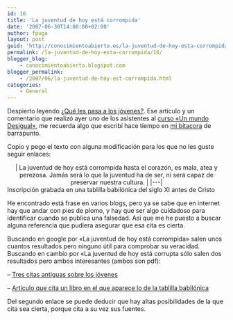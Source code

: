 ```yaml
---
id: 16
title: 'La juventud de hoy está corrompida'
date: '2007-06-30T14:00:00+02:00'
author: fpuga
layout: post
guid: 'http://conocimientoabierto.es/la-juventud-de-hoy-esta-corrompida/13/'
permalink: /la-juventud-de-hoy-esta-corrompida/16/
blogger_blog:
    - conocimientoabierto.blogspot.com
blogger_permalink:
    - /2007/06/la-juventud-de-hoy-est-corrompida.html
categories:
    - General
---
```


Despierto leyendo [¿Qué les pasa a los jóvenes?](http://www.despacho101.com/press/que-les-pasa-a-los-jovenes/trackback/). Ese artículo y un comentario que realizó ayer uno de los asistentes al [curso «Un mundo Desigual»](http://galicia.isf.es/unmundodesigual), me recuerda algo que escribí hace tiempo en [mi bitacora](http://barrapunto.com/journal.pl?op=display&id=21775&uid=21403) de barrapunto.

Copio y pego el texto con alguna modificación para los que no les guste seguir enlaces:

<div style="text-align: center">| La juventud de hoy está corrompida hasta el corazón, es mala, atea y perezosa. Jamás será lo que la juventud ha de ser, ni será capaz de preservar nuestra cultura. |
|---|

</div> Inscripción grabada en una tablilla babilónica del siglo XI antes de Cristo

He encontrado está frase en varios blogs, pero ya se sabe que en internet hay que andar con pies de plomo, y hay que ser algo cuidadoso para identificar cuando se publica una falsedad. Así que me he puesto a buscar alguna referencia que pudiera asegurar que esa cita es cierta.

Buscando en google por «La juventud de hoy está corrompida» salen unos cuantos resultados pero ninguno útil para comprobar su veracidad. Buscando en cambio por «La juventud de hoy está corrupta sólo salen dos resultados pero ambos interesantes (ambos son pdf):

– [ Tres citas antiguas sobre los jóvenes](http://www.amai.org/pdfs/revista-amai/revista-amai-articulo-20050429_105823.pdf)

– [ Artículo que cita un libro en el que aparece lo de la tablilla babilónica](http://www.autorescatolicos.org/esthersousa01.pdf)

Del segundo enlace se puede deducir que hay altas posibilidades de la que cita sea cierta, porque cita a su vez sus fuentes.